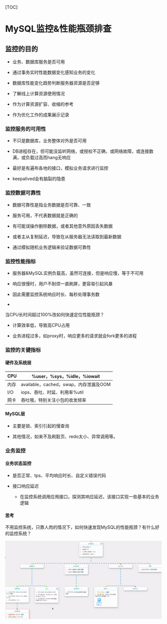 [TOC]

# MySQL监控&性能瓶颈排查

 

## 监控的目的

- 业务、数据库服务是否可用

- 通过事务实时性能数据变化感知业务的变化

- 数据库性能变化趋势判断服务器资源是否足够

- 了解线上计算资源使用情况

- 作为计算资源扩容、收缩的参考

- 作为优化工作的成果展示记录




### 监控服务的可用性

- 不只是数据库，业务整体对外是否可用

- DB进程存在，但可能没监听网络，或授权不正确，或网络故障，或连接数满，或负载过高而hang无响应

- 最好是有遍布各地的接口，模拟业务请求进行监控

- keepalived会有脑裂的隐患




### 监控数据可靠性

- 数据可靠性是指业务数据是否可靠、一致

- 服务可用，不代表数据就是正确的

- 有可能误操作删除数据，或者其他意外原因丢失数据

- 或者主从复制延迟，导致在从服务器无法读取到最新数据

- 通过模拟随机业务逻辑来验证数据可靠性




### 监控性能指标

- 服务器&MySQL实例负载高，虽然可连接，但是响应慢，等于不可用

- 响应很慢时，用户不耐烦一直刷屏，更容易引起风暴

- 因此需要监控系统响应时长、每秒处理事务数

- 


当CPU长时间超过100%改如何快速定位性能瓶颈？

- 计算效率低，导致高CPU占用

- 业务进程过多，如proxy时，响应更多的请求就会fork更多的进程

 

### 监控的关键指标

#### 硬件及系统层

| CPU  | %user，%sys，%idle，%iowait            |
| ---- | -------------------------------------- |
| 内存 | available，cached，swap，内存泄漏及OOM |
| I/O  | iops、吞吐、时延、利用率%util          |
| 网卡 | 吞吐哦，特别关注小包的收发频率         |

 

#### MySQL层

- 主要是锁、索引引起的慢查询

- 其他情况，如来不及刷脏页、redo太小、异常调用等。

  

 

### 业务监控

#### 业务状态监控

- 是否正常、tps、平均响应时长、自定义错误代码

- 接口响应延迟
  - 在监控系统调用应用接口，探测其响应延迟，该接口实现一些基本的业务逻辑



 

#### 思考

不用监控系统，只靠人肉的情况下，如何快速发现MySQL的性能瓶颈？有什么好的监控系统？

 

![img](.pics/clip_image001.png)

 